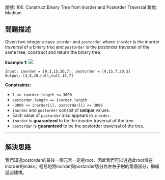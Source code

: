 題號: 106. Construct Binary Tree from Inorder and Postorder Traversal
難度: Medium

## 問題描述
Given two integer arrays `inorder` and `postorder` where `inorder` is the inorder traversal of a binary tree and `postorder` is the postorder traversal of the same tree, construct and return the binary tree.

**Example 1:**
![](https://i.imgur.com/OfwpjVs.png)
```
Input: inorder = [9,3,15,20,7], postorder = [9,15,7,20,3]
Output: [3,9,20,null,null,15,7]
```

**Constraints:**

- `1 <= inorder.length <= 3000`
- `postorder.length == inorder.length`
- `-3000 <= inorder[i], postorder[i] <= 3000`
- `inorder` and `postorder` consist of **unique** values.
- Each value of `postorder` also appears in `inorder`.
- `inorder` is **guaranteed** to be the inorder traversal of the tree.
- `postorder` is **guaranteed** to be the postorder traversal of the tree.

---
## 解決思路
我們知道postorder的最後一個元素一定是root，因此我們可以透過此root值在inorder的index，輕易地將inorder與postorder切分為左右子樹的兩個部分，繼續遞迴建構。